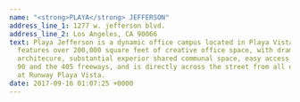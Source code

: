 ```yaml
---
name: "<strong>PLAYA</strong> JEFFERSON"
address_line_1: 1277 w. jefferson blvd.
address_line_2: Los Angeles, CA 90066
text: Playa Jefferson is a dynamic office campus located in Playa Vista.  The campus
  features over 200,000 square feet of creative office space, with dramatic and distincitive
  architecure, substantial experior shared communal space, easy access to both the
  90 and the 405 freeways, and is directly across the street from all of the amenitite
  at Runway Playa Vista.
date: 2017-09-16 01:07:25 +0000
---
```

